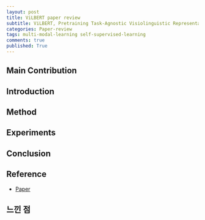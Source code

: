 ```yaml
---
layout: post
title: ViLBERT paper review
subtitle: ViLBERT, Pretraining Task-Agnostic Visiolinguistic Representations for Vision-and-Language Tasks
categories: Paper-review
tags: multi-modal-learning self-supervised-learning
comments: true
published: True
---
```




## Main Contribution 
    
## Introduction

## Method

## Experiments 

## Conclusion 

## Reference
- <a href="https://arxiv.org/abs/1908.02265"> Paper </a><br>

## 느낀 점


<!-- - main contribution 
- intro
- method 
- exp 
- conclusion
- 느낀 점 & 논문 읽으며 궁금했던 점, 배운점  -->
